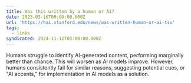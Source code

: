```yaml
---
title: Was this written by a human or AI?
date: 2023-03-16T00:00:00.000Z
url: 'https://hai.stanford.edu/news/was-written-human-or-ai-tsu'
tags:
  - links
syndicated: 2024-11-12T03:00:00.000Z
---
```


Humans struggle to identify AI-generated content, performing marginally better than chance. This will worsen as AI models improve. However, humans consistently fail for similar reasons, suggesting potential cues, or "AI accents," for implementation in AI models as a solution.
